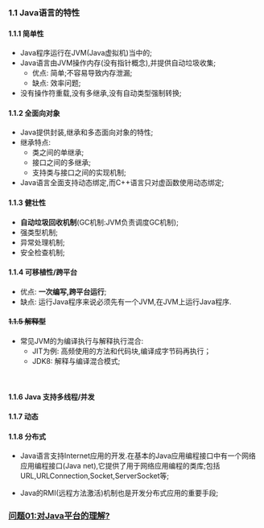 
### 1.1 Java语言的特性
#### 1.1.1 简单性 

* Java程序运行在JVM(Java虚拟机)当中的;
* Java语言由JVM操作内存(没有指针概念),并提供自动垃圾收集;
    - 优点:	简单;不容易导致内存泄漏;
    - 缺点:    效率问题;
* 没有操作符重载,没有多继承,没有自动类型强制转换;

#### 1.1.2 全面向对象
* Java提供封装,继承和多态面向对象的特性;
* 继承特点:
  	- 类之间的单继承;
  	- 接口之间的多继承;
  	- 支持类与接口之间的实现机制;
* Java语言全面支持动态绑定,而C++语言只对虚函数使用动态绑定;

#### 1.1.3 健壮性

* **自动垃圾回收机制**(GC机制:JVM负责调度GC机制);
* 强类型机制;
* 异常处理机制;
* 安全检查机制;

#### 1.1.4 可移植性/跨平台

* 优点:    **一次编写,跨平台运行**;
* 缺点:    运行Java程序来说必须先有一个JVM,在JVM上运行Java程序.

#### ~~1.1.5 解释型~~

* 常见JVM的为编译执行与解释执行混合:
  - JIT为例:    高频使用的方法和代码块,编译成字节码再执行；
  - JDK8:    解释与编译混合模式;

​						

#### 1.1.6 Java 支持多线程/并发



#### 1.1.7 动态

#### 1.1.8 分布式

* Java语言支持Internet应用的开发.在基本的Java应用编程接口中有一个网络应用编程接口(Java net),它提供了用于网络应用编程的类库;包括URL,URLConnection,Socket,ServerSocket等;

* Java的RMI(远程方法激活)机制也是开发分布式应用的重要手段;

  

### [问题01:对Java平台的理解?](./Questions/01Java平台的理解)


